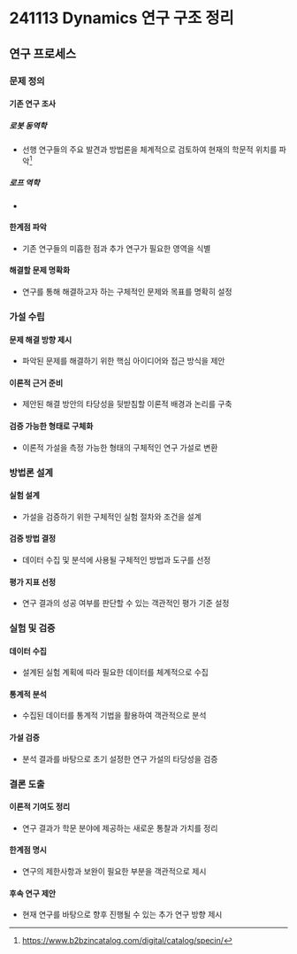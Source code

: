 # 241113 Dynamics 연구 구조 정리
## 연구 프로세스
### 문제 정의
#### 기존 연구 조사
##### 로봇 동역학
- 선행 연구들의 주요 발견과 방법론을 체계적으로 검토하여 현재의 학문적 위치를 파악[^LX]
##### 로프 역학
- 

#### 한계점 파악
- 기존 연구들의 미흡한 점과 추가 연구가 필요한 영역을 식별
#### 해결할 문제 명확화
- 연구를 통해 해결하고자 하는 구체적인 문제와 목표를 명확히 설정

### 가설 수립
#### 문제 해결 방향 제시
- 파악된 문제를 해결하기 위한 핵심 아이디어와 접근 방식을 제안
#### 이론적 근거 준비
- 제안된 해결 방안의 타당성을 뒷받침할 이론적 배경과 논리를 구축
#### 검증 가능한 형태로 구체화
- 이론적 가설을 측정 가능한 형태의 구체적인 연구 가설로 변환

### 방법론 설계
#### 실험 설계
- 가설을 검증하기 위한 구체적인 실험 절차와 조건을 설계
#### 검증 방법 결정
- 데이터 수집 및 분석에 사용될 구체적인 방법과 도구를 선정
#### 평가 지표 선정
- 연구 결과의 성공 여부를 판단할 수 있는 객관적인 평가 기준 설정

### 실험 및 검증
#### 데이터 수집
- 설계된 실험 계획에 따라 필요한 데이터를 체계적으로 수집
#### 통계적 분석
- 수집된 데이터를 통계적 기법을 활용하여 객관적으로 분석
#### 가설 검증
- 분석 결과를 바탕으로 초기 설정한 연구 가설의 타당성을 검증

### 결론 도출
#### 이론적 기여도 정리
- 연구 결과가 학문 분야에 제공하는 새로운 통찰과 가치를 정리
#### 한계점 명시
- 연구의 제한사항과 보완이 필요한 부분을 객관적으로 제시
#### 후속 연구 제안
- 현재 연구를 바탕으로 향후 진행될 수 있는 추가 연구 방향 제시

<!--
<img src="./example.png" width="300" height="200" alt="이미지 설명">
<img src="./example.png" alt="이미지 설명">
-->


[^LX]: https://www.b2bzincatalog.com/digital/catalog/specin/
